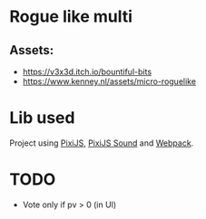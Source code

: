 # Rogue like multi

##  Assets:

* https://v3x3d.itch.io/bountiful-bits
* https://www.kenney.nl/assets/micro-roguelike


# Lib used

Project using [PixiJS](https://github.com/pixijs/pixi.js), [PixiJS Sound](https://github.com/pixijs/pixi-sound) and [Webpack](http://webpack.js.org).

# TODO

* Vote only if pv > 0 (in UI)